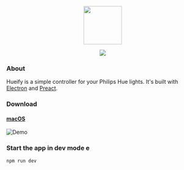 <p align="center"><img height='100' src="https://kvartborg.net/assets/img/github/hueify-logo.png"></p>
<p align="center"><img src="https://travis-ci.org/kvartborg/hueify.svg?branch=test-components" /></p>

### About
Hueify is a simple controller for your Philips Hue lights. It's built with
[Electron](https://electron.atom.io/) and [Preact](https://preactjs.com/).

### Download
#### [macOS](https://github.com/kvartborg/hueify/releases/download/v0.1.1/Hueify.zip)

![Demo](https://github.com/kvartborg/hueify/blob/master/demo.gif)

### Start the app in dev mode e
```sh
npm run dev
```
